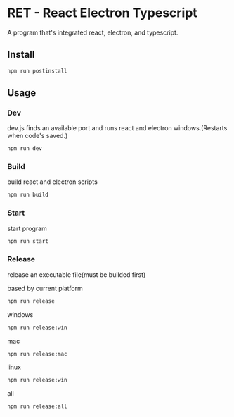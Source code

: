 # RET - React Electron Typescript

A program that's integrated react, electron, and typescript.

## Install

```bash
npm run postinstall
```

## Usage

### Dev

dev.js finds an available port and runs react and electron windows.(Restarts when code's saved.)

```bash
npm run dev
```

###

### Build

build react and electron scripts

```bash
npm run build
```

### Start

start program

```bash
npm run start
```

### Release

release an executable file(must be builded first)

based by current platform

```bash
npm run release
```

windows

```bash
npm run release:win
```

mac

```bash
npm run release:mac
```

linux

```bash
npm run release:win
```

all

```bash
npm run release:all
```
